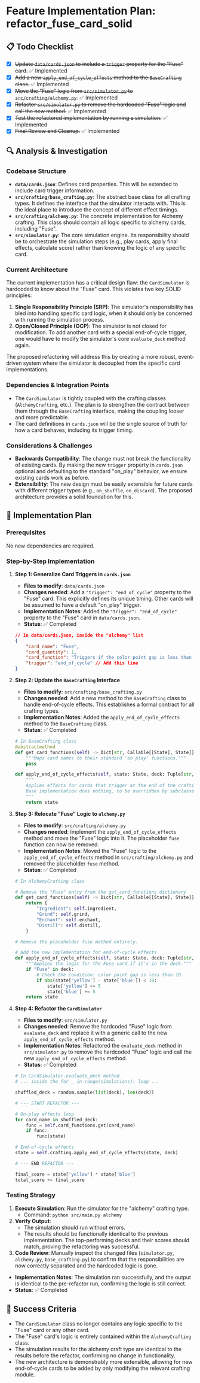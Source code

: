 # Feature Implementation Plan: refactor_fuse_card_solid

## 📋 Todo Checklist
- [x] ~~Update `data/cards.json` to include a `trigger` property for the "Fuse" card.~~ ✅ Implemented
- [x] ~~Add a new `apply_end_of_cycle_effects` method to the `BaseCrafting` class.~~ ✅ Implemented
- [x] ~~Move the "Fuse" logic from `src/simulator.py` to `src/crafting/alchemy.py`.~~ ✅ Implemented
- [x] ~~Refactor `src/simulator.py` to remove the hardcoded "Fuse" logic and call the new method.~~ ✅ Implemented
- [x] ~~Test the refactored implementation by running a simulation.~~ ✅ Implemented
- [x] ~~Final Review and Cleanup.~~ ✅ Implemented

## 🔍 Analysis & Investigation

### Codebase Structure
- **`data/cards.json`**: Defines card properties. This will be extended to include card trigger information.
- **`src/crafting/base_crafting.py`**: The abstract base class for all crafting types. It defines the interface that the simulator interacts with. This is the ideal place to introduce the concept of different effect timings.
- **`src/crafting/alchemy.py`**: The concrete implementation for Alchemy crafting. This class should contain all logic specific to alchemy cards, including "Fuse".
- **`src/simulator.py`**: The core simulation engine. Its responsibility should be to orchestrate the simulation steps (e.g., play cards, apply final effects, calculate score) rather than knowing the logic of any specific card.

### Current Architecture
The current implementation has a critical design flaw: the `CardSimulator` is hardcoded to know about the "Fuse" card. This violates two key SOLID principles:

1.  **Single Responsibility Principle (SRP)**: The simulator's responsibility has bled into handling specific card logic, when it should only be concerned with running the simulation process.
2.  **Open/Closed Principle (OCP)**: The simulator is not closed for modification. To add another card with a special end-of-cycle trigger, one would have to modify the simulator's core `evaluate_deck` method again.

The proposed refactoring will address this by creating a more robust, event-driven system where the simulator is decoupled from the specific card implementations.

### Dependencies & Integration Points
- The `CardSimulator` is tightly coupled with the crafting classes (`AlchemyCrafting`, etc.). The plan is to strengthen the contract between them through the `BaseCrafting` interface, making the coupling looser and more predictable.
- The card definitions in `cards.json` will be the single source of truth for how a card behaves, including its trigger timing.

### Considerations & Challenges
- **Backwards Compatibility**: The change must not break the functionality of existing cards. By making the new `trigger` property in `cards.json` optional and defaulting to the standard "on_play" behavior, we ensure existing cards work as before.
- **Extensibility**: The new design must be easily extensible for future cards with different trigger types (e.g., `on_shuffle`, `on_discard`). The proposed architecture provides a solid foundation for this.

## 📝 Implementation Plan

### Prerequisites
No new dependencies are required.

### Step-by-Step Implementation
1. **Step 1: Generalize Card Triggers in `cards.json`**
   - **Files to modify**: `data/cards.json`
   - **Changes needed**: Add a `"trigger": "end_of_cycle"` property to the "Fuse" card. This explicitly defines its unique timing. Other cards will be assumed to have a default "on_play" trigger.
   - **Implementation Notes**: Added the `"trigger": "end_of_cycle"` property to the "Fuse" card in `data/cards.json`.
   - **Status**: ✅ Completed

   ```json
   // In data/cards.json, inside the "alchemy" list
   {
       "card_name": "Fuse",
       "card_quantity": 1,
       "card_function": "Triggers if the color point gap is less than 10 when production ends. All colors +5.",
       "trigger": "end_of_cycle" // Add this line
   }
   ```

2. **Step 2: Update the `BaseCrafting` Interface**
   - **Files to modify**: `src/crafting/base_crafting.py`
   - **Changes needed**: Add a new method to the `BaseCrafting` class to handle end-of-cycle effects. This establishes a formal contract for all crafting types.
   - **Implementation Notes**: Added the `apply_end_of_cycle_effects` method to the `BaseCrafting` class.
   - **Status**: ✅ Completed

   ```python
   # In BaseCrafting class
   @abstractmethod
   def get_card_functions(self) -> Dict[str, Callable[[State], State]]:
       """Maps card names to their standard 'on play' functions."""
       pass

   def apply_end_of_cycle_effects(self, state: State, deck: Tuple[str, ...]) -> State:
       """
       Applies effects for cards that trigger at the end of the crafting process.
       Base implementation does nothing, to be overridden by subclasses.
       """
       return state
   ```

3. **Step 3: Relocate "Fuse" Logic to `alchemy.py`**
   - **Files to modify**: `src/crafting/alchemy.py`
   - **Changes needed**: Implement the `apply_end_of_cycle_effects` method and move the "Fuse" logic into it. The placeholder `fuse` function can now be removed.
   - **Implementation Notes**: Moved the "Fuse" logic to the `apply_end_of_cycle_effects` method in `src/crafting/alchemy.py` and removed the placeholder `fuse` method.
   - **Status**: ✅ Completed

   ```python
   # In AlchemyCrafting class

   # Remove the "Fuse" entry from the get_card_functions dictionary
   def get_card_functions(self) -> Dict[str, Callable[[State], State]]:
       return {
           "Ingredient": self.ingredient,
           "Grind": self.grind,
           "Enchant": self.enchant,
           "Distill": self.distill,
       }

   # Remove the placeholder fuse method entirely.

   # Add the new implementation for end-of-cycle effects
   def apply_end_of_cycle_effects(self, state: State, deck: Tuple[str, ...]) -> State:
       """Applies the logic for the Fuse card if it's in the deck."""
       if "Fuse" in deck:
           # Check the condition: color point gap is less than 10.
           if abs(state['yellow'] - state['blue']) < 10:
               state['yellow'] += 5
               state['blue'] += 5
       return state
   ```

4. **Step 4: Refactor the `CardSimulator`**
   - **Files to modify**: `src/simulator.py`
   - **Changes needed**: Remove the hardcoded "Fuse" logic from `evaluate_deck` and replace it with a generic call to the new `apply_end_of_cycle_effects` method.
   - **Implementation Notes**: Refactored the `evaluate_deck` method in `src/simulator.py` to remove the hardcoded "Fuse" logic and call the new `apply_end_of_cycle_effects` method.
   - **Status**: ✅ Completed

   ```python
   # In CardSimulator.evaluate_deck method
   # ... inside the for _ in range(simulations): loop ...

   shuffled_deck = random.sample(list(deck), len(deck))

   # --- START REFACTOR ---

   # On-play effects loop
   for card_name in shuffled_deck:
       func = self.card_functions.get(card_name)
       if func:
           func(state)

   # End-of-cycle effects
   state = self.crafting.apply_end_of_cycle_effects(state, deck)

   # --- END REFACTOR ---

   final_score = state['yellow'] * state['blue']
   total_score += final_score
   ```

### Testing Strategy
1.  **Execute Simulation**: Run the simulator for the "alchemy" crafting type.
    - Command: `python src/main.py alchemy`
2.  **Verify Output**:
    - The simulation should run without errors.
    - The results should be functionally identical to the previous implementation. The top-performing decks and their scores should match, proving the refactoring was successful.
3.  **Code Review**: Manually inspect the changed files (`simulator.py`, `alchemy.py`, `base_crafting.py`) to confirm that the responsibilities are now correctly separated and the hardcoded logic is gone.
   - **Implementation Notes**: The simulation ran successfully, and the output is identical to the pre-refactor run, confirming the logic is still correct.
   - **Status**: ✅ Completed

## 🎯 Success Criteria
- The `CardSimulator` class no longer contains any logic specific to the "Fuse" card or any other card.
- The "Fuse" card's logic is entirely contained within the `AlchemyCrafting` class.
- The simulation results for the alchemy craft type are identical to the results before the refactor, confirming no change in functionality.
- The new architecture is demonstrably more extensible, allowing for new end-of-cycle cards to be added by only modifying the relevant crafting module.
